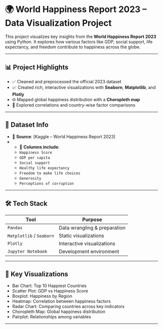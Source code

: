 # 🌍 World Happiness Report 2023 – Data Visualization Project

This project visualizes key insights from the **World Happiness Report 2023** using Python. It explores how various factors like GDP, social support, life expectancy, and freedom contribute to happiness across the globe.

---

## 📊 Project Highlights

- ✅ Cleaned and preprocessed the official 2023 dataset
- 📈 Created rich, interactive visualizations with **Seaborn**, **Matplotlib**, and **Plotly**
- 🌐 Mapped global happiness distribution with a **Choropleth map**
- 🔎 Explored correlations and country-wise factor comparisons

---

## 🧠 Dataset Info

- 📂 **Source**: [Kaggle – World Happiness Report 2023]
- - 📄 **Columns include**:
  - `Happiness Score`
  - `GDP per capita`
  - `Social support`
  - `Healthy life expectancy`
  - `Freedom to make life choices`
  - `Generosity`
  - `Perceptions of corruption`

---

## 🛠️ Tech Stack

| Tool | Purpose |
|------|---------|
| `Pandas` | Data wrangling & preparation |
| `Matplotlib` / `Seaborn` | Static visualizations |
| `Plotly` | Interactive visualizations |
| `Jupyter Notebook` | Development environment |

---

## 📌 Key Visualizations

- Bar Chart: Top 10 Happiest Countries
- Scatter Plot: GDP vs Happiness Score
- Boxplot: Happiness by Region
- Heatmap: Correlation between happiness factors
- Radar Chart: Comparing countries across key indicators
- Choropleth Map: Global happiness distribution
- Pairplot: Relationships among variables

---



